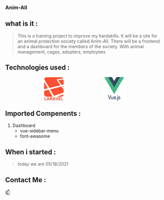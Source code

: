 ### Anim-All

## what is it :

> This is a training project to improve my hardskills.
>It will be a site for an animal protection society called Anim-All.
>There will be a frontend and a dashboard for the members of the society.
>With animal management, cages, adopters, employees 

## Technologies used :

<div style="display:flex;flex-direction:row; justify-content:space-evenly;"> 
    <img src="https://raw.githubusercontent.com/devicons/devicon/7a4ca8aa871d6dca81691e018d31eed89cb70a76/icons/laravel/laravel-plain-wordmark.svg" width="75" height="75" style="display:flex;"/>
    <img src="https://raw.githubusercontent.com/devicons/devicon/7a4ca8aa871d6dca81691e018d31eed89cb70a76/icons/vuejs/vuejs-original-wordmark.svg" width="75" height="75" />
</div>

## Imported Compenents : 
1. Dashboard
    * vue-sidebar-menu
    * font-awasome

## When i started : 

> today we are 05/18/2021 

## Contact Me :
[:mailbox:](mailto:delvaux.robby@protonmail.com)
